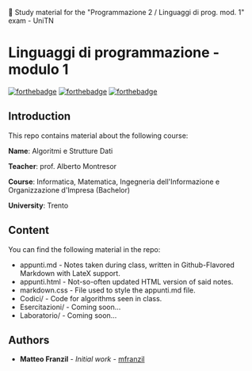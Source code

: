 🌳 Study material for the "Programmazione 2 / Linguaggi di prog. mod. 1" exam - UniTN 

# Linguaggi di programmazione - modulo 1

[![forthebadge](https://forthebadge.com/images/badges/made-with-c-plus-plus.svg)](https://forthebadge.com)
[![forthebadge](https://forthebadge.com/images/badges/kinda-sfw.svg)](https://forthebadge.com)
[![forthebadge](https://forthebadge.com/images/badges/built-with-science.svg)](https://forthebadge.com)

## Introduction

This repo contains material about the following course:

**Name**: Algoritmi e Strutture Dati

**Teacher**: prof. Alberto Montresor

**Course**: Informatica, Matematica, Ingegneria dell'Informazione e Organizzazione d'Impresa (Bachelor)

**University**: Trento

## Content

You can find the following material in the repo:

* appunti.md - Notes taken during class, written in Github-Flavored Markdown with LateX support.
* appunti.html - Not-so-often updated HTML version of said notes.
* markdown.css - File used to style the appunti.md file.
* Codici/ - Code for algorithms seen in class.
* Esercitazioni/ - Coming soon...
* Laboratorio/ - Coming soon...

## Authors

* **Matteo Franzil** - *Initial work* - [mfranzil](https://github.com/mfranzil)